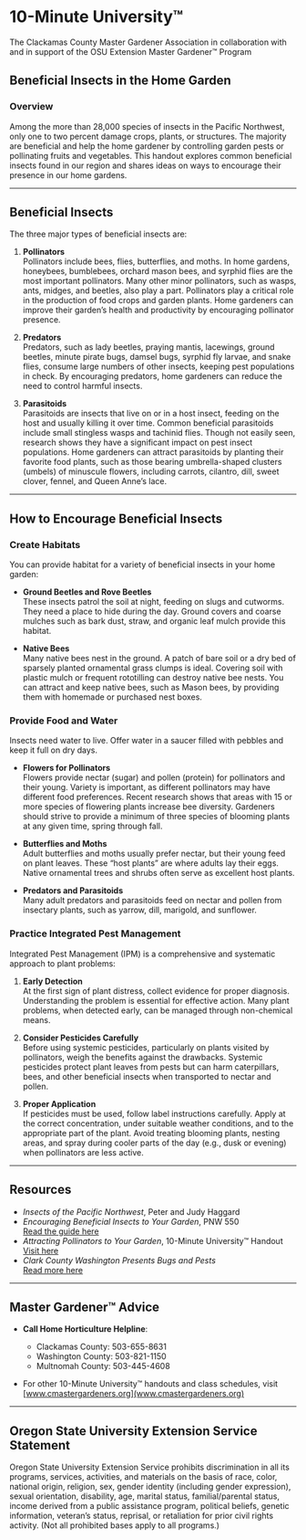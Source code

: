# 10-Minute University™  
The Clackamas County Master Gardener Association in collaboration with and in support of the OSU Extension Master Gardener™ Program  

## Beneficial Insects in the Home Garden  

### Overview  
Among the more than 28,000 species of insects in the Pacific Northwest, only one to two percent damage crops, plants, or structures. The majority are beneficial and help the home gardener by controlling garden pests or pollinating fruits and vegetables. This handout explores common beneficial insects found in our region and shares ideas on ways to encourage their presence in our home gardens.  

---

## Beneficial Insects  

The three major types of beneficial insects are:  

1. **Pollinators**  
   Pollinators include bees, flies, butterflies, and moths. In home gardens, honeybees, bumblebees, orchard mason bees, and syrphid flies are the most important pollinators. Many other minor pollinators, such as wasps, ants, midges, and beetles, also play a part. Pollinators play a critical role in the production of food crops and garden plants. Home gardeners can improve their garden’s health and productivity by encouraging pollinator presence.  

2. **Predators**  
   Predators, such as lady beetles, praying mantis, lacewings, ground beetles, minute pirate bugs, damsel bugs, syrphid fly larvae, and snake flies, consume large numbers of other insects, keeping pest populations in check. By encouraging predators, home gardeners can reduce the need to control harmful insects.  

3. **Parasitoids**  
   Parasitoids are insects that live on or in a host insect, feeding on the host and usually killing it over time. Common beneficial parasitoids include small stingless wasps and tachinid flies. Though not easily seen, research shows they have a significant impact on pest insect populations. Home gardeners can attract parasitoids by planting their favorite food plants, such as those bearing umbrella-shaped clusters (umbels) of minuscule flowers, including carrots, cilantro, dill, sweet clover, fennel, and Queen Anne’s lace.  

---

## How to Encourage Beneficial Insects  

### Create Habitats  
You can provide habitat for a variety of beneficial insects in your home garden:  

- **Ground Beetles and Rove Beetles**  
  These insects patrol the soil at night, feeding on slugs and cutworms. They need a place to hide during the day. Ground covers and coarse mulches such as bark dust, straw, and organic leaf mulch provide this habitat.  

- **Native Bees**  
  Many native bees nest in the ground. A patch of bare soil or a dry bed of sparsely planted ornamental grass clumps is ideal. Covering soil with plastic mulch or frequent rototilling can destroy native bee nests. You can attract and keep native bees, such as Mason bees, by providing them with homemade or purchased nest boxes.  

### Provide Food and Water  
Insects need water to live. Offer water in a saucer filled with pebbles and keep it full on dry days.  

- **Flowers for Pollinators**  
  Flowers provide nectar (sugar) and pollen (protein) for pollinators and their young. Variety is important, as different pollinators may have different food preferences. Recent research shows that areas with 15 or more species of flowering plants increase bee diversity. Gardeners should strive to provide a minimum of three species of blooming plants at any given time, spring through fall.  

- **Butterflies and Moths**  
  Adult butterflies and moths usually prefer nectar, but their young feed on plant leaves. These “host plants” are where adults lay their eggs. Native ornamental trees and shrubs often serve as excellent host plants.  

- **Predators and Parasitoids**  
  Many adult predators and parasitoids feed on nectar and pollen from insectary plants, such as yarrow, dill, marigold, and sunflower.  

### Practice Integrated Pest Management  
Integrated Pest Management (IPM) is a comprehensive and systematic approach to plant problems:  

1. **Early Detection**  
   At the first sign of plant distress, collect evidence for proper diagnosis. Understanding the problem is essential for effective action. Many plant problems, when detected early, can be managed through non-chemical means.  

2. **Consider Pesticides Carefully**  
   Before using systemic pesticides, particularly on plants visited by pollinators, weigh the benefits against the drawbacks. Systemic pesticides protect plant leaves from pests but can harm caterpillars, bees, and other beneficial insects when transported to nectar and pollen.  

3. **Proper Application**  
   If pesticides must be used, follow label instructions carefully. Apply at the correct concentration, under suitable weather conditions, and to the appropriate part of the plant. Avoid treating blooming plants, nesting areas, and spray during cooler parts of the day (e.g., dusk or evening) when pollinators are less active.  

---

## Resources  

- *Insects of the Pacific Northwest*, Peter and Judy Haggard  
- *Encouraging Beneficial Insects to Your Garden*, PNW 550  
  [Read the guide here](http://ir.library.oregonstate.edu/xmlui/bitstream/handle/1957/38715/pnw550.pdf)  
- *Attracting Pollinators to Your Garden*, 10-Minute University™ Handout  
  [Visit here](www.cmastergardeners.org)  
- *Clark County Washington Presents Bugs and Pests*  
  [Read more here](http://www.co.clark.wa.us/recycle/documents/BadBugs.pdf)  

---

## Master Gardener™ Advice  

- **Call Home Horticulture Helpline**:  
  - Clackamas County: 503-655-8631  
  - Washington County: 503-821-1150  
  - Multnomah County: 503-445-4608  

- For other 10-Minute University™ handouts and class schedules, visit [www.cmastergardeners.org](www.cmastergardeners.org)  

---

## Oregon State University Extension Service Statement  
Oregon State University Extension Service prohibits discrimination in all its programs, services, activities, and materials on the basis of race, color, national origin, religion, sex, gender identity (including gender expression), sexual orientation, disability, age, marital status, familial/parental status, income derived from a public assistance program, political beliefs, genetic information, veteran’s status, reprisal, or retaliation for prior civil rights activity. (Not all prohibited bases apply to all programs.)